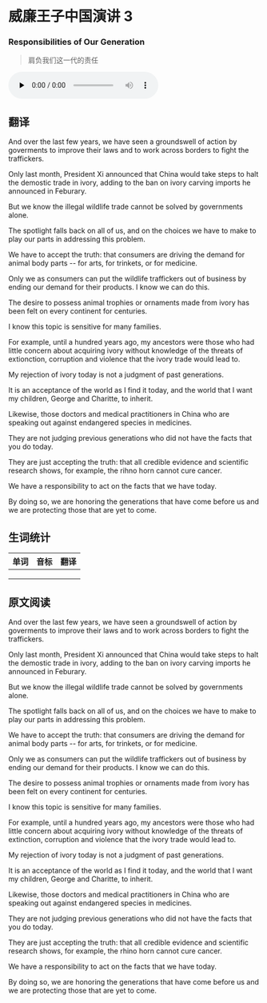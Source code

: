 # 威廉王子中国演讲 3
### Responsibilities of Our Generation
>肩负我们这一代的责任

<audio id="audio" controls="" controlsList="nodownload" oncontextmenu="return false" preload="none">
    <source id="mp3" src="../audio/2019-May/Responsibilities of Our Generation.mp3">
</audio>

## 翻译
And over the last few years, we have seen a groundswell of action by goverments to improve their laws and to work across borders to fight the traffickers.

Only last month, President Xi announced that China would take steps to halt the demostic trade in ivory, adding to the ban on ivory carving imports he announced in Feburary.

But we know the illegal wildlife trade cannot be solved by governments alone.

The spotlight falls back on all of us, and on the choices we have to make to play our parts in addressing this problem.

We have to accept the truth: that consumers are driving the demand for animal body parts -- for arts, for trinkets, or for medicine.

Only we as consumers can put the wildlife traffickers out of business by ending our demand for their products. I know we can do this.

The desire to possess animal trophies or ornaments made from ivory has been felt on every continent for centuries.

I know this topic is sensitive for many families.

For example, until a hundred years ago, my ancestors were those who had little concern about acquiring ivory without knowledge of the threats of extionction, corruption and violence that the ivory trade would lead to.

My rejection of ivory today is not a judgment of past generations.

It is an acceptance of the world as I find it today, and the world that I want my children, George and Charitte, to inherit.

Likewise, those doctors and medical practitioners in China who are speaking out against endangered species in medicines.

They are not judging previous generations who did not have the facts that you do today.

They are just accepting the truth: that all credible evidence and scientific research shows, for example, the rihno horn cannot cure cancer.

We have a responsibility to act on the facts that we have today.

By doing so, we are honoring the generations that have come before us and we are protecting those that are yet to come.

## 生词统计
| 单词 | 音标 | 翻译 |
|-|-|-|
|  |  |  |
|  |  |  |
|  |  |  |

## 原文阅读
And over the last few years, we have seen a groundswell of action by goverments to improve their laws and to work across borders to fight the traffickers.

Only last month, President Xi announced that China would take steps to halt the demostic trade in ivory, adding to the ban on ivory carving imports he announced in Feburary.

But we know the illegal wildlife trade cannot be solved by governments alone.

The spotlight falls back on all of us, and on the choices we have to make to play our parts in addressing this problem.

We have to accept the truth: that consumers are driving the demand for animal body parts -- for arts, for trinkets, or for medicine.

Only we as consumers can put the wildlife traffickers out of business by ending our demand for their products. I know we can do this.

The desire to possess animal trophies or ornaments made from ivory has been felt on every continent for centuries.

I know this topic is sensitive for many families.

For example, until a hundred years ago, my ancestors were those who had little concern about acquiring ivory without knowledge of the threats of extinction, corruption and violence that the ivory trade would lead to.

My rejection of ivory today is not a judgment of past generations.

It is an acceptance of the world as I find it today, and the world that I want my children, George and Charitte, to inherit.

Likewise, those doctors and medical practitioners in China who are speaking out against endangered species in medicines.

They are not judging previous generations who did not have the facts that you do today.

They are just accepting the truth: that all credible evidence and scientific research shows, for example, the rhino horn cannot cure cancer.

We have a responsibility to act on the facts that we have today.

By doing so, we are honoring the generations that have come before us and we are protecting those that are yet to come.